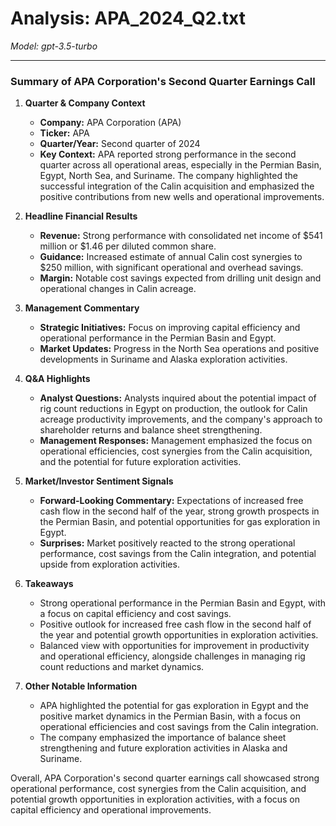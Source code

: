 # Analysis: APA_2024_Q2.txt

*Model: gpt-3.5-turbo*

---

### Summary of APA Corporation's Second Quarter Earnings Call

1. **Quarter & Company Context**
   - **Company:** APA Corporation (APA)
   - **Ticker:** APA
   - **Quarter/Year:** Second quarter of 2024
   - **Key Context:** APA reported strong performance in the second quarter across all operational areas, especially in the Permian Basin, Egypt, North Sea, and Suriname. The company highlighted the successful integration of the Calin acquisition and emphasized the positive contributions from new wells and operational improvements.

2. **Headline Financial Results**
   - **Revenue:** Strong performance with consolidated net income of $541 million or $1.46 per diluted common share.
   - **Guidance:** Increased estimate of annual Calin cost synergies to $250 million, with significant operational and overhead savings.
   - **Margin:** Notable cost savings expected from drilling unit design and operational changes in Calin acreage.

3. **Management Commentary**
   - **Strategic Initiatives:** Focus on improving capital efficiency and operational performance in the Permian Basin and Egypt.
   - **Market Updates:** Progress in the North Sea operations and positive developments in Suriname and Alaska exploration activities.

4. **Q&A Highlights**
   - **Analyst Questions:** Analysts inquired about the potential impact of rig count reductions in Egypt on production, the outlook for Calin acreage productivity improvements, and the company's approach to shareholder returns and balance sheet strengthening.
   - **Management Responses:** Management emphasized the focus on operational efficiencies, cost synergies from the Calin acquisition, and the potential for future exploration activities.

5. **Market/Investor Sentiment Signals**
   - **Forward-Looking Commentary:** Expectations of increased free cash flow in the second half of the year, strong growth prospects in the Permian Basin, and potential opportunities for gas exploration in Egypt.
   - **Surprises:** Market positively reacted to the strong operational performance, cost savings from the Calin integration, and potential upside from exploration activities.

6. **Takeaways**
   - Strong operational performance in the Permian Basin and Egypt, with a focus on capital efficiency and cost savings.
   - Positive outlook for increased free cash flow in the second half of the year and potential growth opportunities in exploration activities.
   - Balanced view with opportunities for improvement in productivity and operational efficiency, alongside challenges in managing rig count reductions and market dynamics.

7. **Other Notable Information**
   - APA highlighted the potential for gas exploration in Egypt and the positive market dynamics in the Permian Basin, with a focus on operational efficiencies and cost savings from the Calin integration.
   - The company emphasized the importance of balance sheet strengthening and future exploration activities in Alaska and Suriname.

Overall, APA Corporation's second quarter earnings call showcased strong operational performance, cost synergies from the Calin acquisition, and potential growth opportunities in exploration activities, with a focus on capital efficiency and operational improvements.